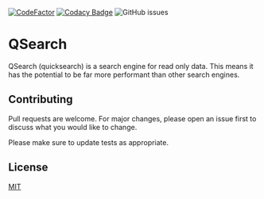 [![CodeFactor](https://www.codefactor.io/repository/github/isubasinghe/qsearch/badge)](https://www.codefactor.io/repository/github/isubasinghe/qsearch) 
[![Codacy Badge](https://app.codacy.com/project/badge/Grade/2d2258adaac04c4b8408590d23e965bc)](https://www.codacy.com/manual/isubasinghe/qsearch?utm_source=github.com&amp;utm_medium=referral&amp;utm_content=isubasinghe/qsearch&amp;utm_campaign=Badge_Grade)
![GitHub issues](https://img.shields.io/github/issues/isubasinghe/qsearch)
# QSearch

QSearch (quicksearch) is a search engine for read only data. This means it has the potential to be far more performant than other search engines. 


## Contributing
Pull requests are welcome. For major changes, please open an issue first to discuss what you would like to change.

Please make sure to update tests as appropriate.

## License
[MIT](https://choosealicense.com/licenses/mit/)